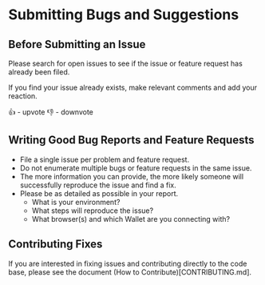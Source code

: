 # Submitting Bugs and Suggestions


## Before Submitting an Issue
Please search for open issues to see if the issue or feature request has already been filed.

If you find your issue already exists, make relevant comments and add your reaction. 

👍 - upvote
👎 - downvote

## Writing Good Bug Reports and Feature Requests
- File a single issue per problem and feature request.
- Do not enumerate multiple bugs or feature requests in the same issue.
- The more information you can provide, the more likely someone will successfully reproduce the issue and find a fix.
- Please be as detailed as possible in your report. 
    * What is your environment? 
    * What steps will reproduce the issue?     
    * What browser(s) and which Wallet are you connecting with? 


## Contributing Fixes
If you are interested in fixing issues and contributing directly to the code base, please see the document (How to Contribute)[CONTRIBUTING.md].